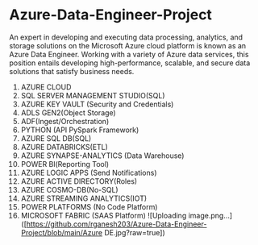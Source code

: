 # Azure-Data-Engineer-Project
An expert in developing and executing data processing, analytics, and storage solutions on the Microsoft Azure cloud platform is known as an Azure Data Engineer. Working with a variety of Azure data services, this position entails developing high-performance, scalable, and secure data solutions that satisfy business needs.
1.	AZURE CLOUD
2.	SQL SERVER MANAGEMENT STUDIO(SQL)
3.	AZURE KEY VAULT (Security and Credentials)
4.	ADLS GEN2(Object Storage)
5.	ADF(Ingest/Orchestration)
6.	PYTHON (API PySpark Framework)
7.	AZURE SQL DB(SQL)
8.	AZURE DATABRICKS(ETL)
9.	AZURE SYNAPSE-ANALYTICS (Data Warehouse)
10.	POWER Bl(Reporting Tool)
11.	AZURE LOGIC APPS (Send Notifications)
12.	AZURE ACTIVE DIRECTORY(Roles)
13.	AZURE COSMO-DB(No-SQL)
14.	AZURE STREAMING ANALYTICS(IOT)
15.	POWER PLATFORMS (No Code Platform)
16.	MICROSOFT FABRIC (SAAS Platform)
![Uploading image.png…]([https://github.com/rganesh203/Azure-Data-Engineer-Project/blob/main/Azure DE.jpg?raw=true])
